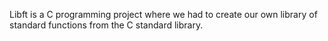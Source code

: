 Libft is a C programming project where we had to create our own library of standard functions from the C standard library.
